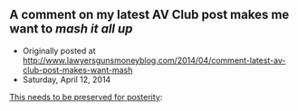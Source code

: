 ## A comment on my latest AV Club post makes me want to <em>mash it all up</em>

 * Originally posted at http://www.lawyersgunsmoneyblog.com/2014/04/comment-latest-av-club-post-makes-want-mash
 * Saturday, April 12, 2014

[This needs to be preserved for posterity](http://www.avclub.com/article/game-thrones-cordially-invites-you-take-damn-seat--203286):